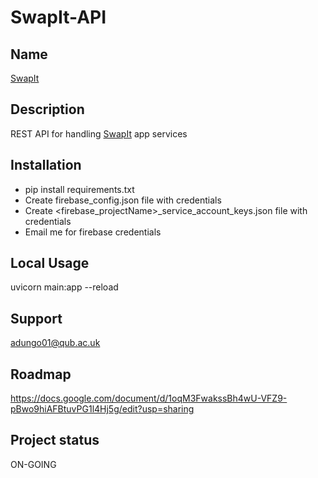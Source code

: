 # SwapIt-API

## Name

[SwapIt](https://gitlab2.eeecs.qub.ac.uk/40253397/swapit)

## Description

REST API for handling [SwapIt](https://gitlab2.eeecs.qub.ac.uk/40253397/swapit) app services

## Installation

- pip install requirements.txt
- Create firebase_config.json file with credentials
- Create <firebase_projectName>\_service_account_keys.json file with credentials
- Email me for firebase credentials

## Local Usage

uvicorn main:app --reload

## Support

adungo01@qub.ac.uk

## Roadmap

https://docs.google.com/document/d/1oqM3FwakssBh4wU-VFZ9-pBwo9hiAFBtuvPG1l4Hj5g/edit?usp=sharing

## Project status

ON-GOING
